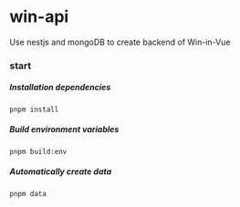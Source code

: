 # win-api

Use nestjs and mongoDB to create backend of Win-in-Vue

### start

##### Installation dependencies

```shell
pnpm install
```

##### Build environment variables

```shell
pnpm build:env
```

##### Automatically create data

```shell
pnpm data
```
